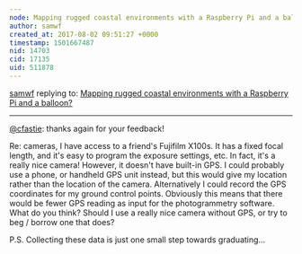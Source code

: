 ```yaml
---
node: Mapping rugged coastal environments with a Raspberry Pi and a balloon?
author: samwf
created_at: 2017-08-02 09:51:27 +0000
timestamp: 1501667487
nid: 14703
cid: 17135
uid: 511878
---
```




[samwf](../profile/samwf) replying to: [Mapping rugged coastal environments with a Raspberry Pi and a balloon?](../notes/samwf/08-01-2017/mapping-rugged-coastal-environments-with-a-raspberry-pi-and-a-balloon)

----
[@cfastie](/profile/cfastie): thanks again for your feedback!

Re: cameras, I have access to a friend's Fujifilm X100s. It has a fixed focal length, and it's easy to program the exposure settings, etc. In fact, it's a really nice camera! However, it doesn't have built-in GPS. I could probably use a phone, or handheld GPS unit instead, but this would give my location rather than the location of the camera. Alternatively I could record the GPS coordinates for my ground control points. Obviously this means that there would be fewer GPS reading as input for the photogrammetry software. What do you think? Should I use a really nice camera without GPS, or try to beg / borrow one that does?

P.S. Collecting these data is just one small step towards graduating...